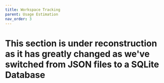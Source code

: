 ```yaml
---
title: Workspace Tracking
parent: Usage Estimation
nav_order: 3
---
```


# This section is under reconstruction as it has greatly changed as we've switched from JSON files to a SQLite Database